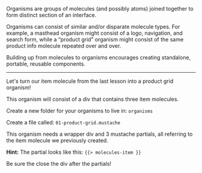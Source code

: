 Organisms are groups of molecules (and possibly atoms) joined together 
to form distinct section of an interface.

Organisms can consist of similar and/or disparate molecule types.
For example, a masthead organism might consist of a logo, navigation, 
and search form, while a “product grid” organism might consist of the 
same product info molecule repeated over and over.

Building up from molecules to organisms encourages creating standalone, 
portable, reusable components.

---

Let's turn our item molecule from the last lesson into a product grid 
organism!

This organism will consist of a div that contains three item molecules. 

Create a new folder for your organisms to live in: `organisms`

Create a file called: `01-product-grid.mustache`

This organism needs a wrapper div and 3 mustache partials, all referring to the item molecule we previously created.

**Hint:** The partial looks like this: `{{> molecules-item }}`

Be sure the close the div after the partials!